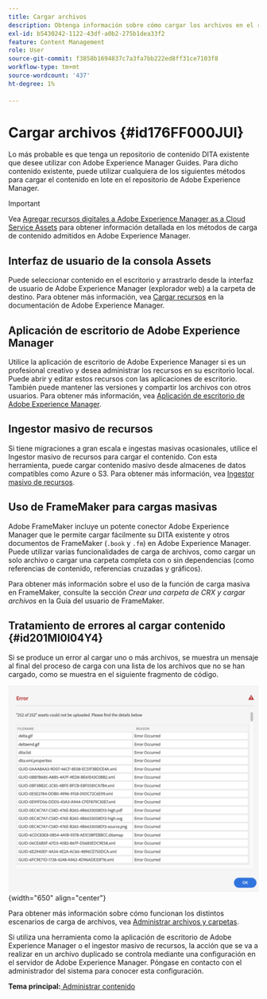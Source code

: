 ```yaml
---
title: Cargar archivos
description: Obtenga información sobre cómo cargar los archivos en el repositorio de AEM y gestionar errores. Conozca la interfaz de usuario de la consola de recursos, la aplicación de escritorio de AEM, el ingestor masivo de recursos y el uso de FrameMaker para la carga masiva.
exl-id: b5430242-1122-43df-a0b2-275b1dea33f2
feature: Content Management
role: User
source-git-commit: f3858b1694837c7a3fa7bb222ed8ff31ce7103f8
workflow-type: tm+mt
source-wordcount: '437'
ht-degree: 1%

---
```


# Cargar archivos {#id176FF000JUI}

Lo más probable es que tenga un repositorio de contenido DITA existente que desee utilizar con Adobe Experience Manager Guides. Para dicho contenido existente, puede utilizar cualquiera de los siguientes métodos para cargar el contenido en lote en el repositorio de Adobe Experience Manager.

>[!IMPORTANT]
>
> Vea [Agregar recursos digitales a Adobe Experience Manager as a Cloud Service Assets](https://experienceleague.adobe.com/docs/experience-manager-cloud-service/assets/manage/add-assets.html?lang=es) para obtener información detallada en los métodos de carga de contenido admitidos en Adobe Experience Manager.

## Interfaz de usuario de la consola Assets

Puede seleccionar contenido en el escritorio y arrastrarlo desde la interfaz de usuario de Adobe Experience Manager \(explorador web\) a la carpeta de destino. Para obtener más información, vea [Cargar recursos](https://experienceleague.adobe.com/docs/experience-manager-cloud-service/assets/manage/add-assets.html?lang=es#upload-assets) en la documentación de Adobe Experience Manager.

## Aplicación de escritorio de Adobe Experience Manager

Utilice la aplicación de escritorio de Adobe Experience Manager si es un profesional creativo y desea administrar los recursos en su escritorio local. Puede abrir y editar estos recursos con las aplicaciones de escritorio. También puede mantener las versiones y compartir los archivos con otros usuarios. Para obtener más información, vea [Aplicación de escritorio de Adobe Experience Manager](https://experienceleague.adobe.com/docs/experience-manager-desktop-app/using/using.html?lang=es).

## Ingestor masivo de recursos

Si tiene migraciones a gran escala e ingestas masivas ocasionales, utilice el Ingestor masivo de recursos para cargar el contenido. Con esta herramienta, puede cargar contenido masivo desde almacenes de datos compatibles como Azure o S3. Para obtener más información, vea [Ingestor masivo de recursos](https://experienceleague.adobe.com/docs/experience-manager-cloud-service/assets/manage/add-assets.html?lang=es#asset-bulk-ingestor).

## Uso de FrameMaker para cargas masivas

Adobe FrameMaker incluye un potente conector Adobe Experience Manager que le permite cargar fácilmente su DITA existente y otros documentos de FrameMaker \(`.book` y `.fm`\) en Adobe Experience Manager. Puede utilizar varias funcionalidades de carga de archivos, como cargar un solo archivo o cargar una carpeta completa con o sin dependencias \(como referencias de contenido, referencias cruzadas y gráficos\).

Para obtener más información sobre el uso de la función de carga masiva en FrameMaker, consulte la sección *Crear una carpeta de CRX y cargar archivos* en la Guía del usuario de FrameMaker.

## Tratamiento de errores al cargar contenido {#id201MI0I04Y4}

Si se produce un error al cargar uno o más archivos, se muestra un mensaje al final del proceso de carga con una lista de los archivos que no se han cargado, como se muestra en el siguiente fragmento de código.

![](images/uuid-files-failed-to-upload_cs.png){width="650" align="center"}

Para obtener más información sobre cómo funcionan los distintos escenarios de carga de archivos, vea [Administrar archivos y carpetas](authoring-file-management.md#).

Si utiliza una herramienta como la aplicación de escritorio de Adobe Experience Manager o el ingestor masivo de recursos, la acción que se va a realizar en un archivo duplicado se controla mediante una configuración en el servidor de Adobe Experience Manager. Póngase en contacto con el administrador del sistema para conocer esta configuración.

**Tema principal:**&#x200B;[ Administrar contenido](authoring.md)
